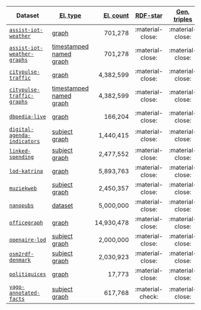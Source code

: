 Dataset | <abbr title="Stream type">El. type</abbr> | <abbr title="Stream element count">El. count</abbr> | <abbr title="Does the dataset use RDF-star?">RDF-star</abbr> | <abbr title="Does the dataset use generalized triples?">Gen. triples</abbr> | <abbr title="Does the dataset use generalized RDF datasets?">Gen. datasets</abbr>
--- | --- | --: | :-: | :-: | :-:
[`assist-iot-weather`](assist-iot-weather/index.md) | [graph](https://w3id.org/stax/dev/taxonomy#rdf-graph-stream) | 701,278 | :material-close: | :material-close: | :material-close:
[`assist-iot-weather-graphs`](assist-iot-weather-graphs/index.md) | [timestamped named graph](https://w3id.org/stax/dev/taxonomy#timestamped-rdf-named-graph-stream) | 701,278 | :material-close: | :material-close: | :material-close:
[`citypulse-traffic`](citypulse-traffic/index.md) | [graph](https://w3id.org/stax/dev/taxonomy#rdf-graph-stream) | 4,382,599 | :material-close: | :material-close: | :material-close:
[`citypulse-traffic-graphs`](citypulse-traffic-graphs/index.md) | [timestamped named graph](https://w3id.org/stax/dev/taxonomy#timestamped-rdf-named-graph-stream) | 4,382,599 | :material-close: | :material-close: | :material-close:
[`dbpedia-live`](dbpedia-live/index.md) | [graph](https://w3id.org/stax/dev/taxonomy#rdf-graph-stream) | 166,204 | :material-close: | :material-close: | :material-close:
[`digital-agenda-indicators`](digital-agenda-indicators/index.md) | [subject graph](https://w3id.org/stax/dev/taxonomy#rdf-subject-graph-stream) | 1,440,415 | :material-close: | :material-close: | :material-close:
[`linked-spending`](linked-spending/index.md) | [subject graph](https://w3id.org/stax/dev/taxonomy#rdf-subject-graph-stream) | 2,477,552 | :material-close: | :material-close: | :material-close:
[`lod-katrina`](lod-katrina/index.md) | [graph](https://w3id.org/stax/dev/taxonomy#rdf-graph-stream) | 5,893,763 | :material-close: | :material-close: | :material-close:
[`muziekweb`](muziekweb/index.md) | [subject graph](https://w3id.org/stax/dev/taxonomy#rdf-subject-graph-stream) | 2,450,357 | :material-close: | :material-close: | :material-close:
[`nanopubs`](nanopubs/index.md) | [dataset](https://w3id.org/stax/dev/taxonomy#rdf-dataset-stream) | 5,000,000 | :material-close: | :material-close: | :material-close:
[`officegraph`](officegraph/index.md) | [graph](https://w3id.org/stax/dev/taxonomy#rdf-graph-stream) | 14,930,478 | :material-close: | :material-close: | :material-close:
[`openaire-lod`](openaire-lod/index.md) | [subject graph](https://w3id.org/stax/dev/taxonomy#rdf-subject-graph-stream) | 2,000,000 | :material-close: | :material-close: | :material-close:
[`osm2rdf-denmark`](osm2rdf-denmark/index.md) | [subject graph](https://w3id.org/stax/dev/taxonomy#rdf-subject-graph-stream) | 2,030,923 | :material-close: | :material-close: | :material-close:
[`politiquices`](politiquices/index.md) | [graph](https://w3id.org/stax/dev/taxonomy#rdf-graph-stream) | 17,773 | :material-close: | :material-close: | :material-close:
[`yago-annotated-facts`](yago-annotated-facts/index.md) | [subject graph](https://w3id.org/stax/dev/taxonomy#rdf-subject-graph-stream) | 617,768 | :material-check: | :material-close: | :material-close:
